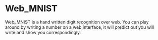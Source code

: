 # Web_MNIST
Web_MNIST is a hand written digit recognition over web. You can play around by writing a number on a web interface, it will predict out you will write and show you correspondingly.
